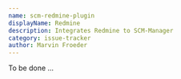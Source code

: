 ```yaml
---
name: scm-redmine-plugin
displayName: Redmine
description: Integrates Redmine to SCM-Manager
category: issue-tracker
author: Marvin Froeder
---
```


To be done ...
